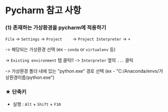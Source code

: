 # Pycharm 참고 사항



### (1) 존재하는 가상환경을 pycharm에 적용하기

`File` -> `Settings` -> `Project	` -> `Project Interpreter` -> `+`

-> 해당되는 가상환경 선택 (ex - `conda` or `virtualenv` 등)

 -> `Existing environment` 탭 클릭!!  -> `Interpreter` 옆의 `...` 클릭

-> 가상환경 폴더 내에 있는 "python.exe" 경로 선택 (ex - "C:/Anaconda/envs/가상환경이름/python.exe")



### ★ 단축키

- 실행 : `Alt` + `Shift` + `F10`


